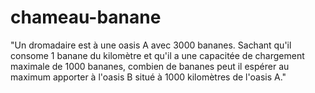 # chameau-banane

"Un dromadaire est à une oasis A avec 3000 bananes. Sachant qu'il consome 1 banane du kilomètre et qu'il a une capacitée de chargement maximale de 1000 bananes, combien de bananes peut il espérer au maximum apporter à l'oasis B situé à 1000 kilomètres de l'oasis A."


